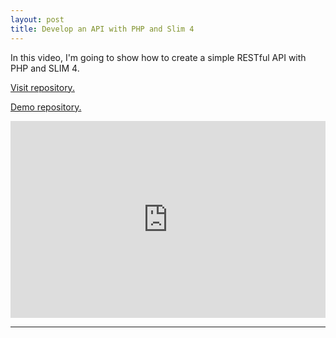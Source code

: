 ```yaml
---
layout: post
title: Develop an API with PHP and Slim 4
---
```


In this video, I'm going to show how to create a simple RESTful API with PHP and SLIM 4.

[Visit repository.](https://github.com/maurobonfietti/slim4-api-skeleton)

[Demo repository.](https://github.com/maurobonfietti/slim4-soccer-api-demo)

<div style="position: relative; padding-bottom: 62.5%; height: 0;"><iframe src="https://www.loom.com/embed/bbb6f7cdfc1d48bab766456efc081c30" frameborder="0" webkitallowfullscreen mozallowfullscreen allowfullscreen style="position: absolute; top: 0; left: 0; width: 100%; height: 100%;"></iframe></div>

----
